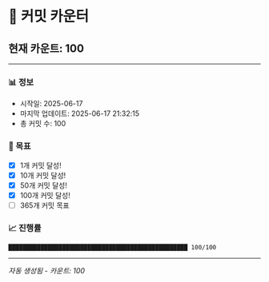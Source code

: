 # 🔢 커밋 카운터

## 현재 카운트: 100

---

### 📊 정보
- 시작일: 2025-06-17
- 마지막 업데이트: 2025-06-17 21:32:15
- 총 커밋 수: 100

### 🎯 목표
- [x] 1개 커밋 달성!
- [x] 10개 커밋 달성!
- [x] 50개 커밋 달성!
- [x] 100개 커밋 달성!
- [ ] 365개 커밋 목표

### 📈 진행률
```
██████████████████████████████████████████████████ 100/100
```

---
*자동 생성됨 - 카운트: 100*
